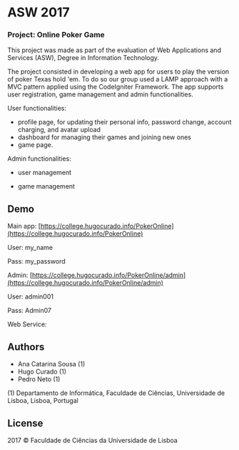 # ASW 2017
### Project: Online Poker Game

This project was made as part of the evaluation of Web Applications and Services (ASW), Degree in Information Technology.

The project consisted in developing a web app for users to play the version of poker Texas hold 'em. To do so our group used a LAMP approach with a MVC pattern applied using the CodeIgniter Framework. The app supports user registration, game management and admin functionalities. 

User functionalities:
* profile page, for updating their personal info, password change, account charging, and avatar upload
* dashboard for managing their games and joining new ones
* game page. 

Admin functionalities:
* user management

* game management
## Demo
Main app:
[https://college.hugocurado.info/PokerOnline](https://college.hugocurado.info/PokerOnline)

User: my_name

Pass: my_password

Admin:
[https://college.hugocurado.info/PokerOnline/admin](https://college.hugocurado.info/PokerOnline/admin)

User: admin001

Pass: Admin07

Web Service:


## Authors
* Ana Catarina Sousa (1)
* Hugo Curado (1)
* Pedro Neto (1)

(1) Departamento de Informática, Faculdade de Ciências, Universidade de Lisboa, Lisboa, Portugal

## License
2017 © Faculdade de Ciências da Universidade de Lisboa
